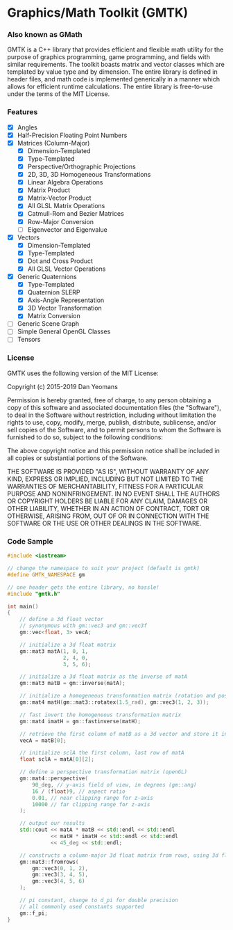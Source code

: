 # Graphics/Math Toolkit (GMTK) 
### Also known as GMath

GMTK is a C++ library that provides efficient and flexible math utility for the purpose of graphics programming, game programming, and fields with similar requirements. The toolkit boasts matrix and vector classes which are templated by value type and by dimension. The entire library is defined in header files, and math code is implemented generically in a manner which allows for efficient runtime calculations. The entire library is free-to-use under the terms of the MIT License.

### Features
- [x] Angles
- [x] Half-Precision Floating Point Numbers
- [x] Matrices (Column-Major)
  - [x] Dimension-Templated
  - [x] Type-Templated
  - [x] Perspective/Orthographic Projections
  - [x] 2D, 3D, 3D Homogeneous Transformations
  - [x] Linear Algebra Operations
  - [x] Matrix Product
  - [x] Matrix-Vector Product
  - [x] All GLSL Matrix Operations
  - [x] Catmull-Rom and Bezier Matrices
  - [x] Row-Major Conversion
  - [ ] Eigenvector and Eigenvalue
- [x] Vectors
  - [x] Dimension-Templated
  - [x] Type-Templated
  - [x] Dot and Cross Product
  - [x] All GLSL Vector Operations
- [x] Generic Quaternions
  - [x] Type-Templated
  - [x] Quaternion SLERP
  - [x] Axis-Angle Representation
  - [x] 3D Vector Transformation
  - [x] Matrix Conversion
- [ ] Generic Scene Graph
- [ ] Simple General OpenGL Classes
- [ ] Tensors

### License

GMTK uses the following version of the MIT License:

Copyright (c) 2015-2019 Dan Yeomans

Permission is hereby granted, free of charge, to any person obtaining a copy of this software and associated documentation files (the "Software"), to deal in the Software without restriction, including without limitation the rights to use, copy, modify, merge, publish, distribute, sublicense, and/or sell copies of the Software, and to permit persons to whom the Software is furnished to do so, subject to the following conditions:

The above copyright notice and this permission notice shall be included in all copies or substantial portions of the Software.

THE SOFTWARE IS PROVIDED "AS IS", WITHOUT WARRANTY OF ANY KIND, EXPRESS OR IMPLIED, INCLUDING BUT NOT LIMITED TO THE WARRANTIES OF MERCHANTABILITY, FITNESS FOR A PARTICULAR PURPOSE AND NONINFRINGEMENT. IN NO EVENT SHALL THE AUTHORS OR COPYRIGHT HOLDERS BE LIABLE FOR ANY CLAIM, DAMAGES OR OTHER LIABILITY, WHETHER IN AN ACTION OF CONTRACT, TORT OR OTHERWISE, ARISING FROM, OUT OF OR IN CONNECTION WITH THE SOFTWARE OR THE USE OR OTHER DEALINGS IN THE SOFTWARE.

### Code Sample

``` c++
#include <iostream>

// change the namespace to suit your project (default is gmtk)
#define GMTK_NAMESPACE gm

// one header gets the entire library, no hassle!
#include "gmtk.h"

int main()
{
	// define a 3d float vector
	// synonymous with gm::vec3 and gm::vec3f
	gm::vec<float, 3> vecA;

	// initialize a 3d float matrix
	gm::mat3 matA(1, 0, 1,
				  2, 4, 0,
				  3, 5, 6);

	// initialize a 3d float matrix as the inverse of matA
	gm::mat3 matB = gm::inverse(matA);

	// initialize a homogeneous transformation matrix (rotation and position)
	gm::mat4 matH(gm::mat3::rotatex(1.5_rad), gm::vec3(1, 2, 3));

	// fast invert the homogeneous transformation matrix
	gm::mat4 imatH = gm::fastinverse(matH);

	// retrieve the first column of matB as a 3d vector and store it in vecA
	vecA = matB[0];

	// initialize sclA the first column, last row of matA
	float sclA = matA[0][2];

	// define a perspective transformation matrix (openGL)
	gm::mat4::perspective(
		90_deg, // y-axis field of view, in degrees (gm::ang)
		16 / (float)9, // aspect ratio
		0.01, // near clipping range for z-axis
		10000 // far clipping range for z-axis
	);

	// output our results
	std::cout << matA * matB << std::endl << std::endl
			  << matH * imatH << std::endl << std::endl
			  << 45_deg << std::endl;

	// constructs a column-major 3d float matrix from rows, using 3d float vectors
	gm::mat3::fromrows(
		gm::vec3(0, 1, 2),
		gm::vec3(3, 4, 5),
		gm::vec3(4, 5, 6)
	);

	// pi constant, change to d_pi for double precision
	// all commonly used constants supported
	gm::f_pi;
}

```
